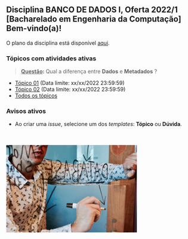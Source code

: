 ## Disciplina **BANCO DE DADOS I**, Oferta 2022/1<br>[Bacharelado em Engenharia da Computação]<br>Bem-vindo(a)!<br> 

O plano da disciplina está disponível [aqui](./media/bd-2022-1-bec-plano.pdf).<br>

### Tópicos com atividades ativas

> **<ins>Questão</ins>:** Qual a diferença entre **Dados** e **Metadados** ?

- [Tópico 01](./topicos/topico-01.md) (Data limite: xx/xx/2022 23:59:59)<br>
- [Tópico 02](./topicos/topico-02.md) (Data limite: xx/xx/2022 23:59:59)<br>
- [Todos os tópicos](topicos/topicos.md)<br>

### Avisos ativos

- Ao criar uma *issue*, selecione um dos *templates*: **Tópico** ou **Dúvida**.
<br>
<br>
<img src="./media/campaign-creators-IKHvOlZFCOg-unsplash.jpg" width="350">
